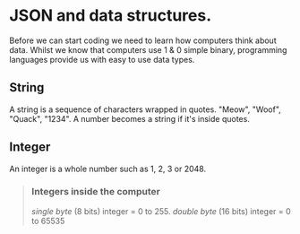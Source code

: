 # JSON and data structures.

Before we can start coding we need to learn how computers think about data. Whilst we know that computers use 1 & 0 simple binary, programming languages provide us with easy to use data types.

## String 

A string is a sequence of characters wrapped in quotes. "Meow", "Woof", "Quack", "1234". A number becomes a string if it's inside quotes.

## Integer

An integer is a whole number such as 1, 2, 3 or 2048.


> ### Integers inside the computer
> *single byte* (8 bits) integer = 0 to 255. *double byte* (16 bits) integer = 0 to 65535

